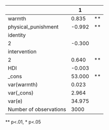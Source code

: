 |                        | 1      |    |
|------------------------|--------|----|
| warmth                 | 0.835  | ** |
| physical_punishment    | -0.992 | ** |
| identity               |        |    |
|   2                    | -0.300 |    |
| intervention           |        |    |
|   2                    | 0.640  | ** |
| HDI                    | -0.003 |    |
| _cons                  | 53.000 | ** |
| var(warmth)            | 0.023  |    |
| var(_cons)             | 2.964  |    |
| var(e)                 | 34.975 |    |
| Number of observations | 3000   |    |
** p<.01, * p<.05
